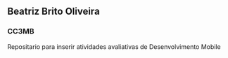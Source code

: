 ## Beatriz Brito Oliveira
### CC3MB
Repositario para inserir atividades avaliativas de Desenvolvimento Mobile
